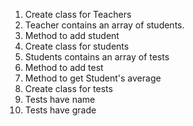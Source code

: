 1. Create class for Teachers
  1. Teacher contains an array of students.
  2. Method to add student
2. Create class for students
  1. Students contains an array of tests
  2. Method to add test
  3. Method to get Student's average
3. Create class for tests
  1. Tests have name
  2. Tests have grade
